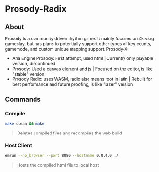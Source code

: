 # Prosody-Radix

## About

Prosody is a community driven rhythm game. It mainly focuses on 4k vsrg gameplay, but has plans to potentially support other types of key counts, gamemode, and custom unique mapping support.
Prosody-X:
 - Aria Engine Prosody: First attempt, used html 							| Currently only playable version, discontinued
 - Prosody: Used a canvas element and js 											| Focused on the editor, is like "stable" version
 - Prosody Radix: uses WASM, radix also means root in latin 	| Rebuilt for best performance and future proofing, is like "lazer" version

## Commands

### Compile
```sh
make clean && make
```
> Deletes compiled files and recompiles the web build

### Host Client
```sh
emrun --no_browser --port 8080 --hostname 0.0.0.0 ./
```
> Hosts the compiled html file to local host
